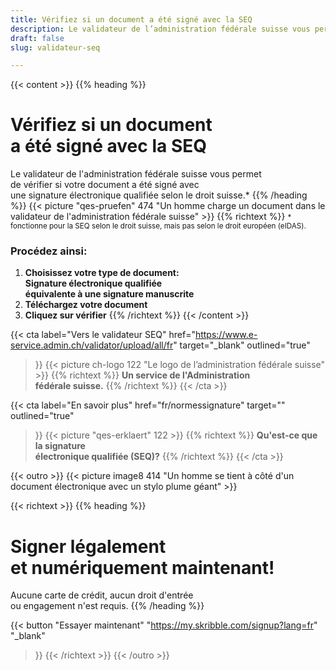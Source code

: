 ```yaml
---
title: Vérifiez si un document a été signé avec la SEQ
description: Le validateur de l’administration fédérale suisse vous permet de vérifier si votre document a été signé avec une signature électronique qualifiée selon le droit suisse.
draft: false
slug: validateur-seq

---
```


{{< content >}}
{{% heading %}}
# Vérifiez si un document <br class="hide-for-mobile">a été signé avec la SEQ
Le validateur de l'administration fédérale suisse vous permet <br class="hide-for-mobile">de vérifier si votre document a été signé avec <br class="hide-for-mobile">une signature électronique qualifiée selon le droit suisse.*
{{% /heading %}}
{{< picture "qes-pruefen" 474 "Un homme charge un document dans le validateur de l'administration fédérale suisse" >}}
{{% richtext %}}
<small>* fonctionne pour la SEQ selon le droit suisse, mais pas selon le droit européen (eIDAS).</small>
### Procédez ainsi:
1. **Choisissez votre type de document: <br class="hide-for-mobile">Signature électronique qualifiée <br class="hide-for-mobile">équivalente à une signature manuscrite**
2. **Téléchargez votre document**
3. **Cliquez sur vérifier**
{{% /richtext %}}
{{< /content >}}

{{< cta
  label="Vers le validateur SEQ"
  href="https://www.e-service.admin.ch/validator/upload/all/fr"
  target="_blank"
  outlined="true"
>}}
{{< picture ch-logo 122 "Le logo de l’administration fédérale suisse" >}}
{{% richtext %}}
**Un service de l'Administration <br class="hide-for-mobile">fédérale suisse.**
{{% /richtext %}}
{{< /cta >}}

{{< cta
  label="En savoir plus"
  href="fr/normessignature"
  target=""
  outlined="true"
>}}
{{< picture "qes-erklaert" 122 >}}
{{% richtext %}}
**Qu'est-ce que la signature <br class="hide-for-mobile">électronique qualifiée (SEQ)?**
{{% /richtext %}}
{{< /cta >}}

[//]: # (--------------------------------------------------------------------------------------------------------------)

{{< outro >}}
{{< picture image8 414 "Un homme se tient à côté d'un document électronique avec un stylo plume géant" >}}

{{< richtext >}}
{{% heading %}}
# Signer légalement <br class="hide-for-mobile">et numériquement maintenant!
Aucune carte de crédit, aucun droit d'entrée <br class="hide-for-mobile">ou engagement n'est requis.
{{% /heading %}}

{{< button
  "Essayer maintenant"
  "https://my.skribble.com/signup?lang=fr"
  "_blank"
>}}
{{< /richtext >}}
{{< /outro >}}
